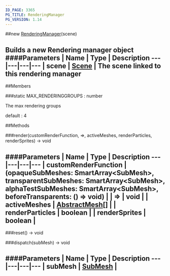 ```yaml
---
ID_PAGE: 3365
PG_TITLE: RenderingManager
PG_VERSION: 1.14
---
```

##new [RenderingManager](page.php?p=3365)(scene)

Builds a new Rendering manager object
####Parameters
 | Name | Type | Description
---|---|---|---
 | scene | [Scene](page.php?p=3274) | The scene linked to this rendering manager
---

##Members

###static MAX_RENDERINGGROUPS : number


The max rendering groups

default : 4



##Methods

###render(customRenderFunction, =&gt;, activeMeshes, renderParticles, renderSprites) &rarr; void

####Parameters
 | Name | Type | Description
---|---|---|---
 | customRenderFunction | (opaqueSubMeshes: SmartArray&lt;SubMesh&gt;, transparentSubMeshes: SmartArray&lt;SubMesh&gt;, alphaTestSubMeshes: SmartArray&lt;SubMesh&gt;, beforeTransparents: () =&gt; void) | 
 | =&gt; | void | 
 | activeMeshes | [AbstractMesh](page.php?p=3269)[] | 
 | renderParticles | boolean | 
 | renderSprites | boolean | 
---

###reset() &rarr; void


###dispatch(subMesh) &rarr; void

####Parameters
 | Name | Type | Description
---|---|---|---
 | subMesh | [SubMesh](page.php?p=3339) | 
---
